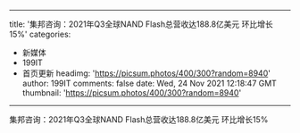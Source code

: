 
---
title: '集邦咨询：2021年Q3全球NAND Flash总营收达188.8亿美元 环比增长15%'
categories: 
 - 新媒体
 - 199IT
 - 首页更新
headimg: 'https://picsum.photos/400/300?random=8940'
author: 199IT
comments: false
date: Wed, 24 Nov 2021 12:18:47 GMT
thumbnail: 'https://picsum.photos/400/300?random=8940'
---

<div>   
集邦咨询：2021年Q3全球NAND Flash总营收达188.8亿美元 环比增长15%  
</div>
            
